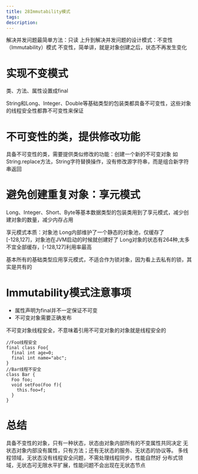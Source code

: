 ```yaml
---
title: 28Immutability模式
tags:
description:
---
```

解决并发问题最简单方法：只读
上升到解决并发问题的设计模式：不变性（Immutability）模式
不变性，简单讲，就是对象创建之后，状态不再发生变化

# 实现不变模式
类、方法、属性设置成final

String和Long、Integer、Double等基础类型的包装类都具备不可变性，这些对象的线程安全性都靠不可变性来保证

# 不可变性的类，提供修改功能
具备不可变性的类，需要提供类似修改的功能：创建一个新的不可变对象
如String.replace方法，String字符替换操作，没有修改源字符串，而是组合新字符串返回

# 避免创建重复对象：享元模式
Long、Integer、Short、Byte等基本数据类型的包装类用到了享元模式，减少创建对象的数量，减少内存占用

享元模式本质：对象池
Long内部维护了一个静态的对象池，仅缓存了[-128,127]，对象池在JVM启动的时候就创建好了
Long对象的状态有264种,太多不宜全部缓存，[-128,127]利用率最高

基本所有的基础类型应用享元模式，不适合作为锁对象，因为看上去私有的锁，其实是共有的

# Immutability模式注意事项
- 属性声明为final并不一定保证不可变
- 不可变对象需要正确发布

不可变对象线程安全，不意味着引用不可变对象的对象就是线程安全的
```
//Foo线程安全
final class Foo{
  final int age=0;
  final int name="abc";
}
//Bar线程不安全
class Bar {
  Foo foo;
  void setFoo(Foo f){
    this.foo=f;
  }
}
```

# 总结
具备不变性的对象，只有一种状态，状态由对象内部所有的不变属性共同决定
无状态对象内部没有属性，只有方法；还有无状态的服务、无状态的协议等。
多线程领域，无状态没有线程安全问题，不需处理线程同步，性能自然好
分布式领域，无状态可无限水平扩展，性能问题不会出现在无状态节点























